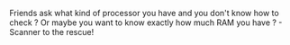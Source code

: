 Friends ask what kind of processor you have and you don't know how to check ? Or maybe you want to know exactly how much RAM you have ? - Scanner to the rescue!
